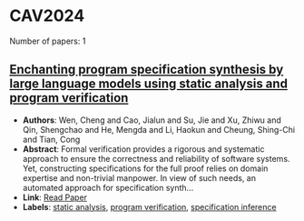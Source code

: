 # CAV2024

Number of papers: 1

## [Enchanting program specification synthesis by large language models using static analysis and program verification](paper_1.md)
- **Authors**: Wen, Cheng and Cao, Jialun and Su, Jie and Xu, Zhiwu and Qin, Shengchao and He, Mengda and Li, Haokun and Cheung, Shing-Chi and Tian, Cong
- **Abstract**: Formal verification provides a rigorous and systematic approach to ensure the correctness and reliability of software systems. Yet, constructing specifications for the full proof relies on domain expertise and non-trivial manpower. In view of such needs, an automated approach for specification synth...
- **Link**: [Read Paper](https://arxiv.org/pdf/2404.00762.pdf)
- **Labels**: [static analysis](../../labels/static_analysis.md), [program verification](../../labels/program_verification.md), [specification inference](../../labels/specification_inference.md)

